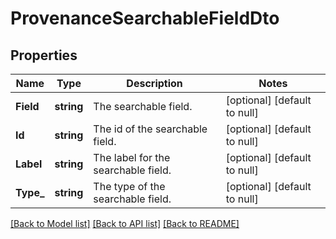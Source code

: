 # ProvenanceSearchableFieldDto

## Properties
Name | Type | Description | Notes
------------ | ------------- | ------------- | -------------
**Field** | **string** | The searchable field. | [optional] [default to null]
**Id** | **string** | The id of the searchable field. | [optional] [default to null]
**Label** | **string** | The label for the searchable field. | [optional] [default to null]
**Type_** | **string** | The type of the searchable field. | [optional] [default to null]

[[Back to Model list]](../README.md#documentation-for-models) [[Back to API list]](../README.md#documentation-for-api-endpoints) [[Back to README]](../README.md)

